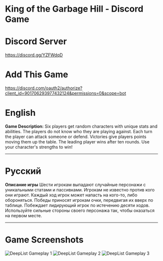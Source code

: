 #                                                       King of the Garbage Hill - Discord Game

# Discord Server 
https://discord.gg/YZFWdqD

# Add This Game
https://discord.com/oauth2/authorize?client_id=901706293977432124&permissions=0&scope=bot

# English

**Game Description:**
Six players get random characters with unique stats and abilities. The players do not know who they are playing against. Each turn the player can attack someone or defend. Victories give players points moving them up the table. The leading player wins after ten rounds.
Use your character's strengths to win!



________________________________________________________________________________________________________________________________________
# Русский

**Описание игры**
Шести игрокам выпадают случайные персонажи с уникальными статами и пассивками. Игрокам не известно против кого они играют. Каждый ход игрок может напасть на кого-то, либо обороняться. Победы приносят игрокам очки, передвигая их вверх по таблице. Побеждает лидирующий игрок по истечению десяти ходов.
Используйте сильные стороны своего персонажа так, чтобы оказаться на первом месте.


________________________________________________________________________________________________________________________________________
# Game Screenshots

![DeepList Gameplay 1](https://github.com/mylorik/King-of-the-Garbage-Hill/blob/master/King-of-the-Garbage-Hill/DataBase/art/screenshots/Discord_91jjLIM2aa.png?raw=true)
![DeepList Gameplay 2](https://github.com/mylorik/King-of-the-Garbage-Hill/blob/master/King-of-the-Garbage-Hill/DataBase/art/screenshots/Discord_EseZqrK4cs.png?raw=true)
![DeepList Gameplay 3](https://github.com/mylorik/King-of-the-Garbage-Hill/blob/master/King-of-the-Garbage-Hill/DataBase/art/screenshots/Discord_dig62yy9XQ.png?raw=true)
